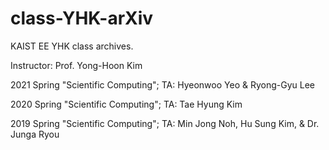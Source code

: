 # class-YHK-arXiv
KAIST EE YHK class archives. 

Instructor: Prof. Yong-Hoon Kim

2021 Spring "Scientific Computing"; TA: Hyeonwoo Yeo & Ryong-Gyu Lee

2020 Spring "Scientific Computing"; TA: Tae Hyung Kim  

2019 Spring "Scientific Computing"; TA: Min Jong Noh, Hu Sung Kim, & Dr. Junga Ryou  
